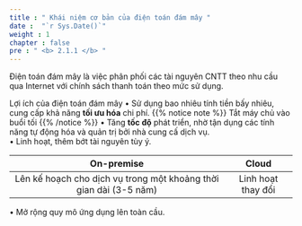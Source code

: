 ```yaml
---
title : " Khái niệm cơ bản của điện toán đám mây "
date :  "`r Sys.Date()`" 
weight : 1 
chapter : false
pre : " <b> 2.1.1 </b> "
---
```

 

Điện toán đám mây là việc phân phối các tài nguyên CNTT theo nhu cầu qua Internet với chính sách thanh toán theo mức sử dụng.

Lợi ích của điện toán đám mây
• Sử dụng bao nhiêu tính tiền bấy nhiêu, cung cấp khả năng **tối ưu hóa** chi phí. 
{{% notice note %}}
Tắt máy chủ vào buổi tối
{{% /notice %}}
• Tăng **tốc độ** phát triển, nhờ tận dụng các tính năng tự động hóa và quản trị bởi nhà cung cấ dịch vụ.\
• Linh hoạt, thêm bớt tài nguyên tùy ý.


| On-premise | Cloud |
| :---: | :---: |
| Lên kế hoạch cho dịch vụ trong một khoảng thời gian dài (3-5 năm) | Linh hoạt thay đổi |


• Mở rộng quy mô ứng dụng lên toàn cầu.

